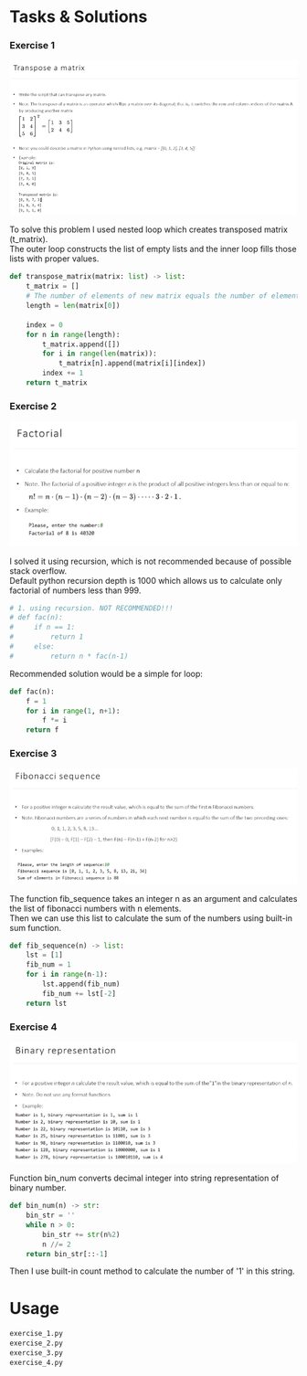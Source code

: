 # Tasks & Solutions

### Exercise 1

![Exercise 1 image](./e_1.png)  

To solve this problem I used nested loop which creates transposed matrix (t_matrix).  
The outer loop constructs the list of empty lists and the inner loop fills those lists with proper values.  

```python
def transpose_matrix(matrix: list) -> list:
    t_matrix = []
    # The number of elements of new matrix equals the number of elements in first element of the original matrix
    length = len(matrix[0])

    index = 0
    for n in range(length):
        t_matrix.append([])
        for i in range(len(matrix)):
            t_matrix[n].append(matrix[i][index])
        index += 1
    return t_matrix
```

### Exercise 2

![Exercise 2 image](./e_2.png)  

I solved it using recursion, which is not recommended because of possible stack overflow.  
Default python recursion depth is 1000 which allows us to calculate only factorial of numbers less than 999.

```python
# 1. using recursion. NOT RECOMMENDED!!!
# def fac(n):
#     if n == 1:
#         return 1
#     else:
#         return n * fac(n-1)
```

Recommended solution would be a simple for loop:  

```python
def fac(n):
    f = 1
    for i in range(1, n+1):
        f *= i
    return f
```

### Exercise 3

![Exercise 3 image](./e_3.png)  

The function fib_sequence takes an integer n as an argument and calculates the list of fibonacci numbers with n elements.  
Then we can use this list to calculate the sum of the numbers using built-in sum function.

```python
def fib_sequence(n) -> list:
    lst = [1]
    fib_num = 1
    for i in range(n-1):
        lst.append(fib_num)
        fib_num += lst[-2]
    return lst
```  

### Exercise 4

![Exercise 4 image](./e_4.png)  

Function bin_num converts decimal integer into string representation of binary number.  
  
```python
def bin_num(n) -> str:
    bin_str = ''
    while n > 0:
        bin_str += str(n%2)
        n //= 2
    return bin_str[::-1]
```  

Then I use built-in count method to calculate the number of '1' in this string.  

# Usage

```bash
exercise_1.py
exercise_2.py
exercise_3.py
exercise_4.py
```
